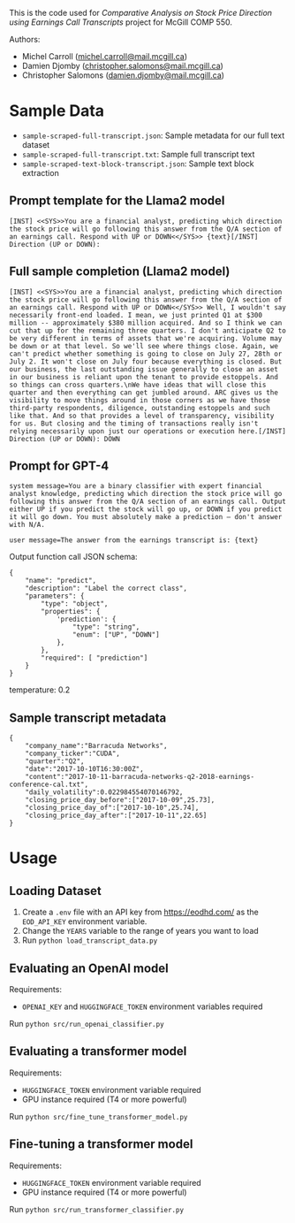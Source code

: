 This is the code used for *Comparative Analysis on Stock Price Direction using Earnings Call Transcripts* project for McGill COMP 550.

Authors:
- Michel Carroll (michel.carroll@mail.mcgill.ca)
- Damien Djomby (christopher.salomons@mail.mcgill.ca)
- Christopher Salomons (damien.djomby@mail.mcgill.ca)

# Sample Data

- `sample-scraped-full-transcript.json`: Sample metadata for our full text dataset
- `sample-scraped-full-transcript.txt`: Sample full transcript text
- `sample-scraped-text-block-transcript.json`: Sample text block extraction

## Prompt template for the Llama2 model

```
[INST] <<SYS>>You are a financial analyst, predicting which direction the stock price will go following this answer from the Q/A section of an earnings call. Respond with UP or DOWN<</SYS>> {text}[/INST]
Direction (UP or DOWN):
```

## Full sample completion (Llama2 model)

```
[INST] <<SYS>>You are a financial analyst, predicting which direction the stock price will go following this answer from the Q/A section of an earnings call. Respond with UP or DOWN<</SYS>> Well, I wouldn't say necessarily front-end loaded. I mean, we just printed Q1 at $300 million -- approximately $380 million acquired. And so I think we can cut that up for the remaining three quarters. I don't anticipate Q2 to be very different in terms of assets that we're acquiring. Volume may be down or at that level. So we'll see where things close. Again, we can't predict whether something is going to close on July 27, 28th or July 2. It won't close on July four because everything is closed. But our business, the last outstanding issue generally to close an asset in our business is reliant upon the tenant to provide estoppels. And so things can cross quarters.\nWe have ideas that will close this quarter and then everything can get jumbled around. ARC gives us the visibility to move things around in those corners as we have those third-party respondents, diligence, outstanding estoppels and such like that. And so that provides a level of transparency, visibility for us. But closing and the timing of transactions really isn't relying necessarily upon just our operations or execution here.[/INST]
Direction (UP or DOWN): DOWN
```

## Prompt for GPT-4

```
system message=You are a binary classifier with expert financial analyst knowledge, predicting which direction the stock price will go following this answer from the Q/A section of an earnings call. Output either UP if you predict the stock will go up, or DOWN if you predict it will go down. You must absolutely make a prediction – don't answer with N/A.

user message=The answer from the earnings transcript is: {text}
```

Output function call JSON schema: 
```
{
    "name": "predict",
    "description": "Label the correct class",
    "parameters": {
        "type": "object",
        "properties": {
            'prediction': {
                "type": "string",
                "enum": ["UP", "DOWN"]
            },
        },
        "required": [ "prediction"]
    }
}
```

temperature: 0.2

## Sample transcript metadata

```
{
    "company_name":"Barracuda Networks",
    "company_ticker":"CUDA",
    "quarter":"Q2",
    "date":"2017-10-10T16:30:00Z",
    "content":"2017-10-11-barracuda-networks-q2-2018-earnings-conference-cal.txt",
    "daily_volatility":0.022984554070146792,
    "closing_price_day_before":["2017-10-09",25.73],
    "closing_price_day_of":["2017-10-10",25.74],
    "closing_price_day_after":["2017-10-11",22.65]
}
```

# Usage 

## Loading Dataset

1. Create a `.env` file with an API key from https://eodhd.com/ as the `EOD_API_KEY` environment variable.
2. Change the `YEARS` variable to the range of years you want to load
3. Run `python load_transcript_data.py`

## Evaluating an OpenAI model 

Requirements:
- `OPENAI_KEY` and `HUGGINGFACE_TOKEN` environment variables required

Run `python src/run_openai_classifier.py`

## Evaluating a transformer model 

Requirements:
- `HUGGINGFACE_TOKEN` environment variable required
- GPU instance required (T4 or more powerful)

Run `python src/fine_tune_transformer_model.py`

## Fine-tuning a transformer model

Requirements:
- `HUGGINGFACE_TOKEN` environment variable required
- GPU instance required (T4 or more powerful)

Run `python src/run_transformer_classifier.py`

